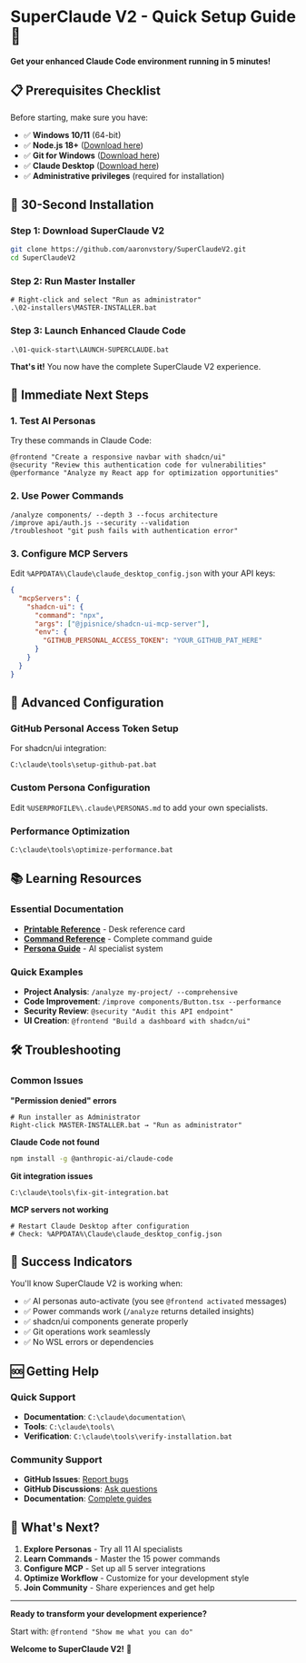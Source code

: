 # SuperClaude V2 - Quick Setup Guide 🚀

**Get your enhanced Claude Code environment running in 5 minutes!**

## 📋 Prerequisites Checklist

Before starting, make sure you have:
- ✅ **Windows 10/11** (64-bit)
- ✅ **Node.js 18+** ([Download here](https://nodejs.org/))
- ✅ **Git for Windows** ([Download here](https://git-scm.com/download/win))
- ✅ **Claude Desktop** ([Download here](https://claude.ai/download))
- ✅ **Administrative privileges** (required for installation)

## 🚀 30-Second Installation

### Step 1: Download SuperClaude V2
```bash
git clone https://github.com/aaronvstory/SuperClaudeV2.git
cd SuperClaudeV2
```

### Step 2: Run Master Installer
```batch
# Right-click and select "Run as administrator"
.\02-installers\MASTER-INSTALLER.bat
```

### Step 3: Launch Enhanced Claude Code
```batch
.\01-quick-start\LAUNCH-SUPERCLAUDE.bat
```

**That's it!** You now have the complete SuperClaude V2 experience.

## 🎯 Immediate Next Steps

### 1. Test AI Personas
Try these commands in Claude Code:
```
@frontend "Create a responsive navbar with shadcn/ui"
@security "Review this authentication code for vulnerabilities"
@performance "Analyze my React app for optimization opportunities"
```

### 2. Use Power Commands
```
/analyze components/ --depth 3 --focus architecture
/improve api/auth.js --security --validation
/troubleshoot "git push fails with authentication error"
```

### 3. Configure MCP Servers
Edit `%APPDATA%\Claude\claude_desktop_config.json` with your API keys:
```json
{
  "mcpServers": {
    "shadcn-ui": {
      "command": "npx",
      "args": ["@jpisnice/shadcn-ui-mcp-server"],
      "env": {
        "GITHUB_PERSONAL_ACCESS_TOKEN": "YOUR_GITHUB_PAT_HERE"
      }
    }
  }
}
```

## 🔧 Advanced Configuration

### GitHub Personal Access Token Setup
For shadcn/ui integration:
```batch
C:\claude\tools\setup-github-pat.bat
```

### Custom Persona Configuration
Edit `%USERPROFILE%\.claude\PERSONAS.md` to add your own specialists.

### Performance Optimization
```batch
C:\claude\tools\optimize-performance.bat
```

## 📚 Learning Resources

### Essential Documentation
- **[Printable Reference](PRINTABLE-REFERENCE.md)** - Desk reference card
- **[Command Reference](../06-documentation/COMMANDS-REFERENCE.md)** - Complete command guide
- **[Persona Guide](../06-documentation/PERSONAS-GUIDE.md)** - AI specialist system

### Quick Examples
- **Project Analysis**: `/analyze my-project/ --comprehensive`
- **Code Improvement**: `/improve components/Button.tsx --performance`
- **Security Review**: `@security "Audit this API endpoint"`
- **UI Creation**: `@frontend "Build a dashboard with shadcn/ui"`

## 🛠️ Troubleshooting

### Common Issues

**"Permission denied" errors**
```batch
# Run installer as Administrator
Right-click MASTER-INSTALLER.bat → "Run as administrator"
```

**Claude Code not found**
```bash
npm install -g @anthropic-ai/claude-code
```

**Git integration issues**
```batch
C:\claude\tools\fix-git-integration.bat
```

**MCP servers not working**
```batch
# Restart Claude Desktop after configuration
# Check: %APPDATA%\Claude\claude_desktop_config.json
```

## 🎉 Success Indicators

You'll know SuperClaude V2 is working when:
- ✅ AI personas auto-activate (you see `@frontend activated` messages)
- ✅ Power commands work (`/analyze` returns detailed insights)
- ✅ shadcn/ui components generate properly
- ✅ Git operations work seamlessly
- ✅ No WSL errors or dependencies

## 🆘 Getting Help

### Quick Support
- **Documentation**: `C:\claude\documentation\`
- **Tools**: `C:\claude\tools\`
- **Verification**: `C:\claude\tools\verify-installation.bat`

### Community Support
- **GitHub Issues**: [Report bugs](https://github.com/aaronvstory/SuperClaudeV2/issues)
- **GitHub Discussions**: [Ask questions](https://github.com/aaronvstory/SuperClaudeV2/discussions)
- **Documentation**: [Complete guides](../06-documentation/)

## 🚀 What's Next?

1. **Explore Personas** - Try all 11 AI specialists
2. **Learn Commands** - Master the 15 power commands
3. **Configure MCP** - Set up all 5 server integrations
4. **Optimize Workflow** - Customize for your development style
5. **Join Community** - Share experiences and get help

---

**Ready to transform your development experience?** 

Start with: `@frontend "Show me what you can do"`

**Welcome to SuperClaude V2!** 🎉
